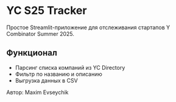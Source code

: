 
# YC S25 Tracker

Простое Streamlit-приложение для отслеживания стартапов Y Combinator Summer 2025.

## Функционал
- Парсинг списка компаний из YC Directory
- Фильтр по названию и описанию
- Выгрузка данных в CSV

Автор: Maxim Evseychik
